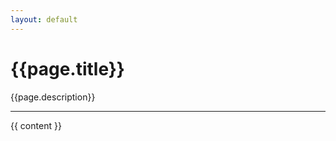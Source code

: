 ```yaml
---
layout: default
---
```

<h1>{{page.title}}</h1>
<span style="float: right; width: 200px; text-align: right;"><a id="spanish-link" href="#" style="display: none;">Español</a></span>

{{page.description}}

<p><hr/></p>

{{ content }}

<script>
setTimeout(()=> {
    if({{page.hasSpanish}}){
        const url = "{{site.url}}{{page.url}}";
        const es_url = url.replace(".html","-es.html");
        const link = document.getElementById("spanish-link");
        link.href = es_url;
        link.style.display = "block";
    }
    if({{page.level}}){
        const section = document.getElementById("codex-pathway");        
        section.style.display = "block";
    }
}, 500);
</script>

<style>
#codex-pathway { 
    padding: 20px; 
    font-size: .8em; 
    border-radius: 20px; 
    background-color: #7253ed; 
    color: #ddd;
    text-align: center;
    margin-top: 20px;
    margin-bottom: 20px;
}
#codex-pathway a { color: white}
#spanish-link { background-image: none; }
</style>